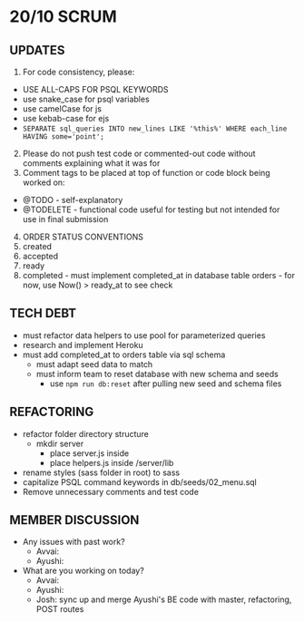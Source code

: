 # 20/10 SCRUM
## UPDATES
1. For code consistency, please:
  - USE ALL-CAPS FOR PSQL KEYWORDS
  - use snake_case for psql variables
  - use camelCase for js
  - use kebab-case for ejs
  - `
      SEPARATE sql_queries
      INTO new_lines LIKE '%this%'
      WHERE each_line HAVING some='point';
    `
2. Please do not push test code or commented-out code without comments explaining what it was for
3. Comment tags to be placed at top of function or code block being worked on:
  - @TODO - self-explanatory
  - @TODELETE - functional code useful for testing but not intended for use in final submission
4. ORDER STATUS CONVENTIONS
  1. created
  2. accepted
  3. ready
  4. completed
    - must implement completed_at in database table orders
    - for now, use Now() > ready_at to see check

## TECH DEBT
- must refactor data helpers to use pool for parameterized queries
- research and implement Heroku
- must add completed_at to orders table via sql schema
  - must adapt seed data to match
  - must inform team to reset database with new schema and seeds
    - use `npm run db:reset` after pulling new seed and schema files

## REFACTORING
- refactor folder directory structure
  - mkdir server
    - place server.js inside
    - place helpers.js inside /server/lib
- rename styles (sass folder in root) to sass
- capitalize PSQL command keywords in db/seeds/02_menu.sql
- Remove unnecessary comments and test code

## MEMBER DISCUSSION
- Any issues with past work?
  - Avvai: 
  - Ayushi: 
- What are you working on today?
  - Avvai: 
  - Ayushi: 
  - Josh: sync up and merge Ayushi's BE code with master, refactoring, POST routes
